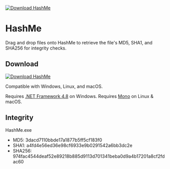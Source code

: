 [![Download HashMe](https://img.shields.io/sourceforge/dt/hash-me.svg)](https://sourceforge.net/projects/hash-me/files/latest/download)
# HashMe
Drag and drop files onto HashMe to retrieve the file's MD5, SHA1, and SHA256 for integrity checks.

## Download 
[![Download HashMe](https://a.fsdn.com/con/app/sf-download-button)](https://sourceforge.net/projects/hash-me/files/latest/download)

Compatible with Windows, Linux, and macOS. 

Requires [.NET Framework 4.8](https://dotnet.microsoft.com/download/dotnet-framework/net48) on Windows. 
Requires [Mono](https://www.mono-project.com/download/stable/) on Linux & macOS.

## Integrity
HashMe.exe
- MD5: 3dacd7110bbde17a1877b5ff5cf183f0
- SHA1: a4fd4e56ed36e98cf6933e9b0291542a6bb3dc2e
- SHA256: 974fac4544deaf52e89218b885d9113d701341beba0d9a4b17201a8cf2fdac60



